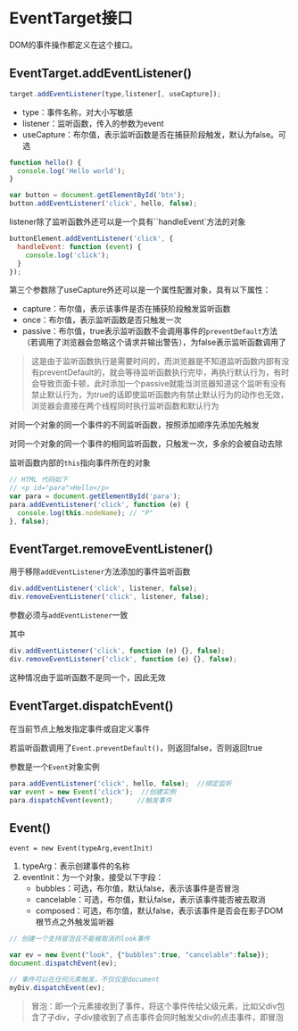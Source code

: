 # EventTarget接口

DOM的事件操作都定义在这个接口。

## EventTarget.addEventListener()

```javascript
target.addEventListener(type,listener[, useCapture]);
```

+ type：事件名称，对大小写敏感
+ listener：监听函数，传入的参数为event
+ useCapture：布尔值，表示监听函数是否在捕获阶段触发，默认为false。可选

```javascript
function hello() {
  console.log('Hello world');
}

var button = document.getElementById('btn');
button.addEventListener('click', hello, false);
```

listener除了监听函数外还可以是一个具有``handleEvent`方法的对象

```javascript
buttonElement.addEventListener('click', {
  handleEvent: function (event) {
    console.log('click');
  }
});
```

第三个参数除了useCapture外还可以是一个属性配置对象，具有以下属性：

+ capture：布尔值，表示该事件是否在捕获阶段触发监听函数
+ once：布尔值，表示监听函数是否只触发一次
+ passive：布尔值，true表示监听函数不会调用事件的`preventDefault`方法（若调用了浏览器会忽略这个请求并输出警告），为false表示监听函数调用了

> 这是由于监听函数执行是需要时间的，而浏览器是不知道监听函数内部有没有preventDefault的，就会等待监听函数执行完毕，再执行默认行为，有时会导致页面卡顿，此时添加一个passive就能当浏览器知道这个监听有没有禁止默认行为，为true的话即使监听函数内有禁止默认行为的动作也无效，浏览器会直接在两个线程同时执行监听函数和默认行为



对同一个对象的同一个事件的不同监听函数，按照添加顺序先添加先触发

对同一个对象的同一个事件的相同监听函数，只触发一次，多余的会被自动去除



监听函数内部的`this`指向事件所在的对象

```javascript
// HTML 代码如下
// <p id="para">Hello</p>
var para = document.getElementById('para');
para.addEventListener('click', function (e) {
  console.log(this.nodeName); // "P"
}, false);
```

## EventTarget.removeEventListener()

用于移除`addEventListener`方法添加的事件监听函数

```javascript
div.addEventListener('click', listener, false);
div.removeEventListener('click', listener, false);
```

参数必须与`addEventListener`一致

其中

```javascript
div.addEventListener('click', function (e) {}, false);
div.removeEventListener('click', function (e) {}, false);
```

这种情况由于监听函数不是同一个，因此无效

## EventTarget.dispatchEvent()

在当前节点上触发指定事件或自定义事件

若监听函数调用了`Event.preventDefault()`，则返回false，否则返回true

参数是一个`Event`对象实例

```javascript
para.addEventListener('click', hello, false);  //绑定监听
var event = new Event('click');  //创建实例
para.dispatchEvent(event);      //触发事件
```

## Event()

`event = new Event(typeArg,eventInit)`

1. typeArg：表示创建事件的名称
2. eventInit：为一个对象，接受以下字段：
   + bubbles：可选，布尔值，默认false，表示该事件是否冒泡
   + cancelable：可选，布尔值，默认false，表示该事件能否被去取消
   + composed：可选，布尔值，默认false，表示该事件是否会在影子DOM根节点之外触发监听器

```javascript
// 创建一个支持冒泡且不能被取消的look事件

var ev = new Event("look", {"bubbles":true, "cancelable":false});
document.dispatchEvent(ev);

// 事件可以在任何元素触发，不仅仅是document
myDiv.dispatchEvent(ev);
```



> 冒泡：即一个元素接收到了事件，将这个事件传给父级元素，比如父div包含了子div，子div接收到了点击事件会同时触发父div的点击事件，即冒泡



























